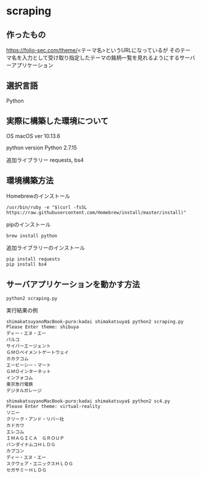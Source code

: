 # scraping
## 作ったもの
 https://folio-sec.com/theme/<テーマ名>というURLになっているが
 そのテーマ名を入力として受け取り指定したテーマの銘柄一覧を見れるようにするサーバーアプリケーション

## 選択言語
Python

## 実際に構築した環境について
OS macOS ver 10.13.6

python version Python 2.7.15

追加ライブラリー requests, bs4

## 環境構築方法
Homebrewのインストール

```
/usr/bin/ruby -e "$(curl -fsSL https://raw.githubusercontent.com/Homebrew/install/master/install)"
```

pipのインストール
```
brew install python
```

追加ライブラリーのインストール
```
pip install requests
pip install bs4
```

## サーバアプリケーションを動かす方法
```
python2 scraping.py
```

実行結果の例

```
shimakatsuyanoMacBook-puro:kadai shimakatsuya$ python2 scraping.py
Please Enter theme: shibuya
ディー・エヌ・エー
パルコ
サイバーエージェント
ＧＭＯペイメントゲートウェイ
カカクコム
エービーシー・マート
ＧＭＯインターネット
インフォコム
東京急行電鉄
デジタルガレージ

shimakatsuyanoMacBook-puro:kadai shimakatsuya$ python2 sc4.py
Please Enter theme: virtual-reality
ソニー
クリーク・アンド・リバー社
カドカワ
エレコム
ＩＭＡＧＩＣＡ　ＧＲＯＵＰ
バンダイナムコＨＬＤＧ
カプコン
ディー・エヌ・エー
スクウェア・エニックスＨＬＤＧ
セガサミーＨＬＤＧ
```

